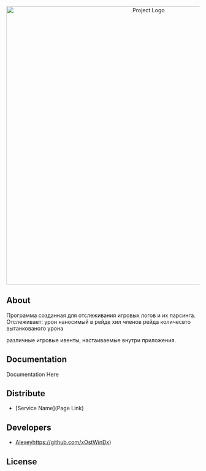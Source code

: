 <p align="center">
      <img src="https://i.ibb.co/v1PCgkN/ikonka-2-0.png", alt='Project Logo' width="726">
</p>


## About

Программа созданная для отслеживания игровых логов и их парсинга.
Отслеживает:
 урон наносимый в рейде
 хил членов рейда
 количесвто вытанкованого урона

 различные игровые ивенты, настаиваемые внутри приложения.
 


## Documentation

Documentation Here

## Distribute

- [Service Name](Page Link)


## Developers

- [Alexey](https://github.com/xOstWinDx)https://github.com/xOstWinDx)

## License
